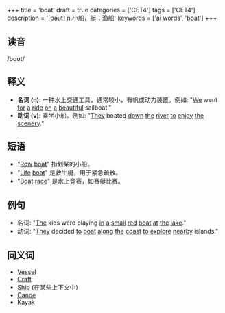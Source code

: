 +++
title = 'boat'
draft = true
categories = ['CET4']
tags = ['CET4']
description = '[bəut] n.小船，艇；渔船'
keywords = ['ai words', 'boat']
+++

## 读音
/boʊt/

## 释义
- **名词 (n)**: 一种水上交通工具，通常较小，有帆或动力装置。例如: "[We](/zh/post/we/) went [for](/zh/post/for/) [a](/zh/post/a/) [ride](/zh/post/ride/) [on](/zh/post/on/) [a](/zh/post/a/) [beautiful](/zh/post/beautiful/) sailboat."
- **动词 (v)**: 乘坐小船。例如: "[They](/zh/post/they/) boated [down](/zh/post/down/) [the](/zh/post/the/) [river](/zh/post/river/) [to](/zh/post/to/) [enjoy](/zh/post/enjoy/) [the](/zh/post/the/) [scenery](/zh/post/scenery/)."

## 短语
- "[Row](/zh/post/row/) [boat](/zh/post/boat/)" 指划桨的小船。
- "[Life](/zh/post/life/) [boat](/zh/post/boat/)" 是救生艇，用于紧急疏散。
- "[Boat](/zh/post/boat/) [race](/zh/post/race/)" 是水上竞赛，如赛艇比赛。

## 例句
- 名词: "[The](/zh/post/the/) kids were playing [in](/zh/post/in/) [a](/zh/post/a/) [small](/zh/post/small/) [red](/zh/post/red/) [boat](/zh/post/boat/) [at](/zh/post/at/) [the](/zh/post/the/) [lake](/zh/post/lake/)."
- 动词: "[They](/zh/post/they/) decided [to](/zh/post/to/) [boat](/zh/post/boat/) [along](/zh/post/along/) [the](/zh/post/the/) [coast](/zh/post/coast/) [to](/zh/post/to/) [explore](/zh/post/explore/) [nearby](/zh/post/nearby/) islands."

## 同义词
- [Vessel](/zh/post/vessel/)
- [Craft](/zh/post/craft/)
- [Ship](/zh/post/ship/) (在某些上下文中)
- [Canoe](/zh/post/canoe/)
- Kayak
